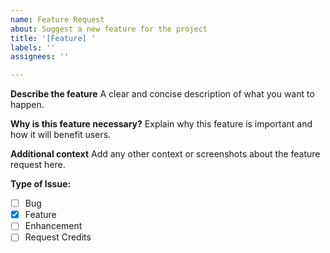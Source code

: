 ```yaml
---
name: Feature Request
about: Suggest a new feature for the project
title: '[Feature] '
labels: ''
assignees: ''

---
```


**Describe the feature**
A clear and concise description of what you want to happen.

**Why is this feature necessary?**
Explain why this feature is important and how it will benefit users.

**Additional context**
Add any other context or screenshots about the feature request here.

**Type of Issue:**
- [ ] Bug
- [x] Feature
- [ ] Enhancement
- [ ] Request Credits
